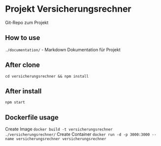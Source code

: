 # Projekt Versicherungsrechner
Git-Repo zum Projekt

## How to use
`./documentation/` - Markdown Dokumentation für Projekt


## After clone
`cd versicherungsrechner && npm install`

## After install
`npm start`

## Dockerfile usage
Create Image
`docker build -t versicherungsrechner ./versicherungsrechner/`
Create Container
`docker run -d -p 3000:3000 --name versicherungsrechner versicherungsrechner`